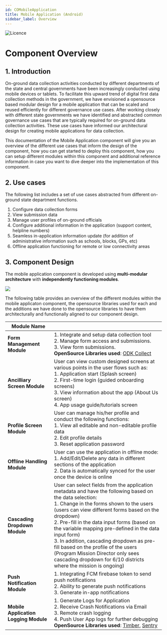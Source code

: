 ```yaml
---
id: COMobileApplication
title: Mobile Application (Android)
sidebar_label: Overview
---
```


![Licence](https://img.shields.io/badge/Licence-MIT-blue.svg)
# Component Overview

## 1. Introduction

On-ground data collection activities conducted by different departments of the state and central governments have been increasingly conducted using mobile devices or tablets. To facilitate this upward trend of digital first data collection methods in the government, we have envisioned a opensource based modular design for a mobile application that can be scaled and reused efficiently for different governance use cases. After working closely with different state governments we have identified and abstracted common governance use cases that are typically required for on-ground data collection activities. These use cases have informed our architectural design for creating mobile applications for data collection. 

This documentation of the Mobile Application component will give you an overview of the different use cases that inform the design of the component, how you can get started to deploy this component, how you can setup different modules within this component and additional reference information in case you want to dive deeper into the implementation of this component. 

## 2. Use cases

The following list includes a set of use cases abstracted from different on-ground state department functions.

1. Configure data collection forms
2. View submission data
3. Manage user profiles of on-ground officials
4. Configure additional information in the application (support content, helpline numbers)
5. Seamless in-application information update (for addition of administrative information such as schools, blocks, GPs, etc)
6. Offline application functioning for remote or low connectivity areas

## 3. Component Design

The mobile application component is developed using **multi-modular architecture** with **independently functioning modules**. 

![](https://samagra-development.github.io/docs/img/component1v2.png)

The following table provides an overview of the different modules within the mobile applicaton component, the opensource libraries used for each and the additions we have done to the opensource libraries to have them architecturally and functionally aligned to our component design. 

| Module Name                       |                                                                                                                                                                                                                                                                                                                                                                                                                                                                                                                    |
|-----------------------------------|--------------------------------------------------------------------------------------------------------------------------------------------------------------------------------------------------------------------------------------------------------------------------------------------------------------------------------------------------------------------------------------------------------------------------------------------------------------------------------------------------------------------|
| **Form Management Module**            | 1. Integrate and setup data collection tool <br/>2. Manage form access and submissions.<br/>3. View form submissions.<br/>**OpenSource Libraries used**: [ODK Collect](https://github.com/getodk/collect)                                                                                                                                                                                                                |
| **Ancilliary Screen Module**          | User can view custom designed screens at various points in the user flows such as:<br/>1. Application start (Splash screen)<br/>2. First-time login (guided onboarding screens)<br/>3. View information about the app (About Us screen)<br/>4. App usage guide/tutorials screen                                                                                                                                           |
| **Profile Screen Module**             | User can manage his/her profile and conduct the following functions:<br/>1. View all editable and non-editable profile data<br/>2. Edit profile details<br/>3. Reset application password                                                                                                                                                                                                                                                                                                                   |
| **Offline Handling Module**           | User can use the application in offline mode:<br/>1. Add/Edit/Delete any data in different sections of the application<br/>2. Data is automatically synced for the user once the device is online                                                                                                                                                                                                                                                                                                                    |
| **Cascading Dropdown Module**         | User can select fields from the application metadata and have the following based on the data selection:<br/>1. Change in the forms shown to the users (users can view different forms based on the dropdown)<br/>2. Pre-fill in the data input forms (based on the variable mapping pre-defined in the data input form)<br/>3. In addition, cascading dropdown as pre-fill based on the profile of the users (Program Mission Director only sees cascading dropdown for 6/10 districts where the mission is ongoing) |
| **Push Notification Module**          | 1. Integrating FCM firebase token to send push notifications<br/>2. Ability to generate push notifications<br/>3. Generate in-app notifications                                                                                                                                                                                                                                                                                                                                                                      |
| **Mobile Application Logging Module** | 1. Generate Logs for Application<br/>2. Receive Crash Notifications via Email<br/>3. Remote crash logging<br/>4. Push User App logs for further debugging<br/>**OpenSource Libraries used**: [Timber](https://github.com/JakeWharton/timber), [Sentry](https://sentry.io)                                                          |
